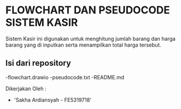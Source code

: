 # FLOWCHART DAN PSEUDOCODE SISTEM KASIR

Sistem Kasir ini digunakan untuk menghitung jumlah barang dan harga barang yang di inputkan serta menampilkan total harga tersebut.

## Isi dari repository
-flowchart.drawio
-pseudocode.txt
-README.md

Dikerjakan Oleh :
- 'Sakha Ardiansyah - FE5319718'




